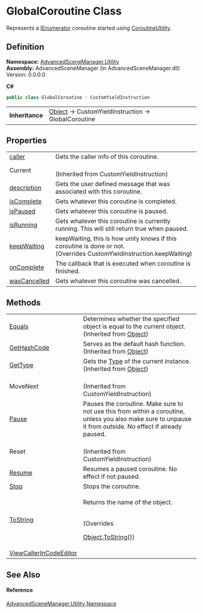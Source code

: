 # GlobalCoroutine Class


Represents a <a href="https://learn.microsoft.com/dotnet/api/system.collections.ienumerator" target="_blank" rel="noopener noreferrer">IEnumerator</a> coroutine started using <a href="T_AdvancedSceneManager_Utility_CoroutineUtility">CoroutineUtility</a>.



## Definition
**Namespace:** <a href="N_AdvancedSceneManager_Utility">AdvancedSceneManager.Utility</a>  
**Assembly:** AdvancedSceneManager (in AdvancedSceneManager.dll) Version: 0.0.0.0

**C#**
``` C#
public class GlobalCoroutine : CustomYieldInstruction
```

<table><tr><td><strong>Inheritance</strong></td><td><a href="https://learn.microsoft.com/dotnet/api/system.object" target="_blank" rel="noopener noreferrer">Object</a>  →  CustomYieldInstruction  →  GlobalCoroutine</td></tr>
</table>



## Properties
<table>
<tr>
<td><a href="P_AdvancedSceneManager_Utility_GlobalCoroutine_caller">caller</a></td>
<td>Gets the caller info of this coroutine.</td></tr>
<tr>
<td>Current</td>
<td><br />(Inherited from CustomYieldInstruction)</td></tr>
<tr>
<td><a href="P_AdvancedSceneManager_Utility_GlobalCoroutine_description">description</a></td>
<td>Gets the user defined message that was associated with this coroutine.</td></tr>
<tr>
<td><a href="P_AdvancedSceneManager_Utility_GlobalCoroutine_isComplete">isComplete</a></td>
<td>Gets whatever this coroutine is completed.</td></tr>
<tr>
<td><a href="P_AdvancedSceneManager_Utility_GlobalCoroutine_isPaused">isPaused</a></td>
<td>Gets whatever this coroutine is paused.</td></tr>
<tr>
<td><a href="P_AdvancedSceneManager_Utility_GlobalCoroutine_isRunning">isRunning</a></td>
<td>Gets whatever this coroutine is currently running. This will still return true when paused.</td></tr>
<tr>
<td><a href="P_AdvancedSceneManager_Utility_GlobalCoroutine_keepWaiting">keepWaiting</a></td>
<td>keepWaiting, this is how unity knows if this coroutine is done or not.<br />(Overrides CustomYieldInstruction.keepWaiting)</td></tr>
<tr>
<td><a href="P_AdvancedSceneManager_Utility_GlobalCoroutine_onComplete">onComplete</a></td>
<td>The callback that is executed when coroutine is finished.</td></tr>
<tr>
<td><a href="P_AdvancedSceneManager_Utility_GlobalCoroutine_wasCancelled">wasCancelled</a></td>
<td>Gets whatever this coroutine was cancelled.</td></tr>
</table>

## Methods
<table>
<tr>
<td><a href="https://learn.microsoft.com/dotnet/api/system.object.equals#system-object-equals(system-object)" target="_blank" rel="noopener noreferrer">Equals</a></td>
<td>Determines whether the specified object is equal to the current object.<br />(Inherited from <a href="https://learn.microsoft.com/dotnet/api/system.object" target="_blank" rel="noopener noreferrer">Object</a>)</td></tr>
<tr>
<td><a href="https://learn.microsoft.com/dotnet/api/system.object.gethashcode" target="_blank" rel="noopener noreferrer">GetHashCode</a></td>
<td>Serves as the default hash function.<br />(Inherited from <a href="https://learn.microsoft.com/dotnet/api/system.object" target="_blank" rel="noopener noreferrer">Object</a>)</td></tr>
<tr>
<td><a href="https://learn.microsoft.com/dotnet/api/system.object.gettype" target="_blank" rel="noopener noreferrer">GetType</a></td>
<td>Gets the <a href="https://learn.microsoft.com/dotnet/api/system.type" target="_blank" rel="noopener noreferrer">Type</a> of the current instance.<br />(Inherited from <a href="https://learn.microsoft.com/dotnet/api/system.object" target="_blank" rel="noopener noreferrer">Object</a>)</td></tr>
<tr>
<td>MoveNext</td>
<td><br />(Inherited from CustomYieldInstruction)</td></tr>
<tr>
<td><a href="M_AdvancedSceneManager_Utility_GlobalCoroutine_Pause">Pause</a></td>
<td>Pauses the coroutine. Make sure to not use this from within a coroutine, unless you also make sure to unpause it from outside. No effect if already paused.</td></tr>
<tr>
<td>Reset</td>
<td><br />(Inherited from CustomYieldInstruction)</td></tr>
<tr>
<td><a href="M_AdvancedSceneManager_Utility_GlobalCoroutine_Resume">Resume</a></td>
<td>Resumes a paused coroutine. No effect if not paused.</td></tr>
<tr>
<td><a href="M_AdvancedSceneManager_Utility_GlobalCoroutine_Stop">Stop</a></td>
<td>Stops the coroutine.</td></tr>
<tr>
<td><a href="M_AdvancedSceneManager_Utility_GlobalCoroutine_ToString">ToString</a></td>
<td><p>Returns the name of the object.</p><br />(Overrides <a href="https://learn.microsoft.com/dotnet/api/system.object.tostring" target="_blank" rel="noopener noreferrer">

Object.ToString()</a>)</td></tr>
<tr>
<td><a href="M_AdvancedSceneManager_Utility_GlobalCoroutine_ViewCallerInCodeEditor">ViewCallerInCodeEditor</a></td>
<td> </td></tr>
</table>

## See Also


#### Reference
<a href="N_AdvancedSceneManager_Utility">AdvancedSceneManager.Utility Namespace</a>  
